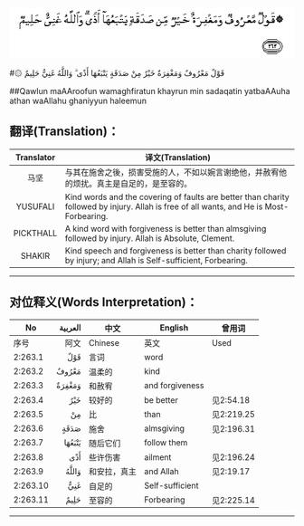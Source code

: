 ![002:263](images/002_263.gif)

#۞ قَوْلٌ مَعْرُوفٌ وَمَغْفِرَةٌ خَيْرٌ مِنْ صَدَقَةٍ يَتْبَعُهَا أَذًى ۗ وَاللَّهُ غَنِيٌّ حَلِيمٌ 

##Qawlun maAAroofun wamaghfiratun khayrun min sadaqatin yatbaAAuha athan waAllahu ghaniyyun haleemun 

## 翻译(Translation)：

| Translator | 译文(Translation)                                            |
| :--------: | ------------------------------------------------------------ |
|    马坚    | 与其在施舍之後，损害受施的人，不如以婉言谢绝他，并赦宥他的烦扰。真主是自足的，是至容的。 |
|  YUSUFALI  | Kind words and the covering of faults are better than charity followed by injury. Allah is free of all wants, and He is Most-Forbearing. |
| PICKTHALL  | A kind word with forgiveness is better than almsgiving followed by injury. Allah is Absolute, Clement. |
|   SHAKIR   | Kind speech and forgiveness is better than charity followed by injury; and Allah is Self-sufficient, Forbearing. |

---

## 对位释义(Words Interpretation)：

| No   | العربية | 中文    | English | 曾用词 |
| ---- | ------: | ------- | ------- | ------ |
| 序号 |    阿文 | Chinese | 英文    | Used   |
| 2:263.1  | قَوْلٌ    | 言词         | word            |            |
| 2:263.2  | مَعْرُوفٌ  | 温柔的       | kind            |            |
| 2:263.3  | وَمَغْفِرَةٌ | 和赦宥       | and forgiveness |            |
| 2:263.4  | خَيْرٌ    | 较好的       | be better       | 见2:54.18  |
| 2:263.5  | مِنْ     | 比           | than            | 见2:219.25 |
| 2:263.6  | صَدَقَةٍ   | 施舍         | almsgiving      | 见2:196.31 |
| 2:263.7  | يَتْبَعُهَا | 随后它们     | follow them     |            |
| 2:263.8  | أَذًى    | 些许伤害   | ailment         | 见2:196.24 |
| 2:263.9  | وَاللَّهُ  | 和安拉，真主 | and Allah       | 见2:19.17  |
| 2:263.10 | غَنِيٌّ    | 自足的       | Self-sufficient |            |
| 2:263.11 | حَلِيمٌ   | 至容的       | Forbearing      | 见2:225.14 |

---
